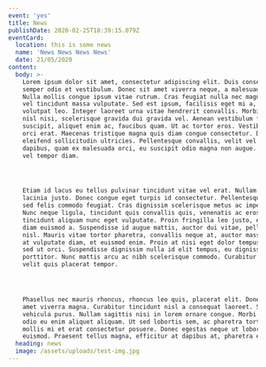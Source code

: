 ```yaml
---
event: 'yes'
title: News
publishDate: 2020-02-25T18:39:15.079Z
eventCard:
  location: this is some news
  name: 'News News News News'
  date: 21/05/2020
content:
  body: >-
    Lorem ipsum dolor sit amet, consectetur adipiscing elit. Duis consectetur
    semper odio et vestibulum. Donec sit amet viverra neque, a malesuada nibh.
    Nulla mollis congue ipsum vitae rutrum. Cras feugiat nulla nec magna semper,
    vel tincidunt massa vulputate. Sed est ipsum, facilisis eget mi a, auctor
    volutpat leo. Integer laoreet urna vitae hendrerit convallis. Morbi dapibus
    nisl nisi, scelerisque gravida dui gravida vel. Aenean vestibulum felis
    suscipit, aliquet enim ac, faucibus quam. Ut ac tortor eros. Vestibulum eget
    orci erat. Maecenas tristique magna quis diam congue consectetur. Donec
    eleifend sollicitudin ultricies. Pellentesque convallis, velit vel molestie
    dapibus, quam ex malesuada orci, eu suscipit odio magna non augue. Phasellus
    vel tempor diam.




    Etiam id lacus eu tellus pulvinar tincidunt vitae vel erat. Nullam in
    lacinia justo. Donec congue eget turpis id consectetur. Pellentesque ut dui
    sed felis commodo feugiat. Cras dignissim scelerisque metus ac imperdiet.
    Nunc neque ligula, tincidunt quis convallis quis, venenatis ac eros. Vivamus
    tincidunt aliquam nunc eget vulputate. Proin fringilla leo justo, et aliquet
    diam euismod a. Suspendisse id augue mattis, auctor dui vitae, pellentesque
    nisl. Mauris vitae tortor pharetra, convallis neque at, auctor massa. Fusce
    at vulputate diam, et euismod enim. Proin at nisi eget dolor tempus tempor
    sed ut orci. Suspendisse dignissim nulla id elit tempus, eu dignissim mi
    porttitor. Nunc mattis arcu ac nibh scelerisque commodo. Curabitur fermentum
    velit quis placerat tempor.




    Phasellus nec mauris rhoncus, rhoncus leo quis, placerat elit. Donec sit
    amet viverra magna. Curabitur tincidunt nisl a consequat laoreet. Sed non
    vehicula purus. Nullam sagittis nisi in lorem ornare congue. Morbi convallis
    odio eu enim aliquet aliquam. Ut sed lobortis sem, ac pharetra tortor. Proin
    mollis mi et erat consectetur posuere. Donec egestas neque ut lobortis
    euismod. Praesent tellus magna, efficitur at dapibus at, pharetra et neque.
  heading: news
  image: /assets/uploads/test-img.jpg
---
```


